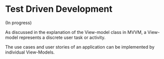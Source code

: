 ﻿# Test Driven Development 

(In progress)

As discussed in the explanation of the View-model class in MVVM, a View-model represents 
a discrete user task or activity. 

The use cases and user stories of an application can be implemented 
by individual View-Models. 